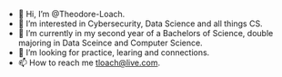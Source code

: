 - 👋 Hi, I’m @Theodore-Loach.
- 👀 I’m interested in Cybersecurity, Data Science and all things CS.
- 🌱 I’m currently in my second year of a Bachelors of Science, double majoring in Data Sceince and Computer Science.
- 💞️ I’m looking for practice, learing and connections.
- 📫 How to reach me tloach@live.com.

